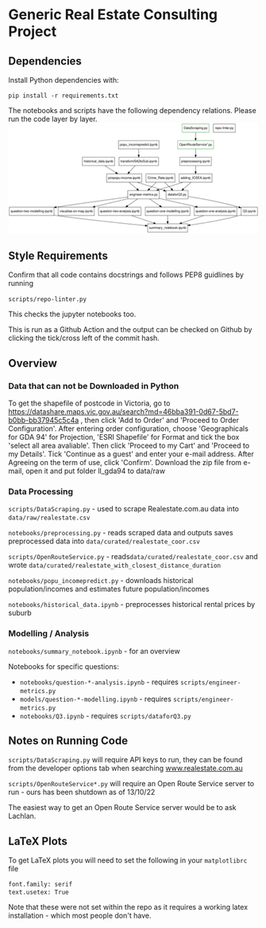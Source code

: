 # Generic Real Estate Consulting Project

## Dependencies

Install Python dependencies with:

```
pip install -r requirements.txt
```

The notebooks and scripts have the following dependency relations. Please run the code layer by layer.
![Dependency Graph](dependency-graph.svg)

## Style Requirements

Confirm that all code contains docstrings and follows PEP8 guidlines by running

`scripts/repo-linter.py` 

This checks the jupyter notebooks too. 

This is run as a Github Action and the output can be checked on Github by clicking the tick/cross left of the commit hash.

## Overview

### Data that can not be Downloaded in Python

To get the shapefile of postcode in Victoria, go to https://datashare.maps.vic.gov.au/search?md=46bba391-0d67-5bd7-b0bb-bb37945c5c4a , then click 'Add to Order' and 'Proceed to Order Configuration'.  After entering order configuration, choose 'Geographicals for GDA 94' for Projection, 'ESRI Shapefile' for Format and tick the box 'select all area avaliable'. Then click 'Proceed to my Cart' and 'Proceed to my Details'. Tick 'Continue as a guest' and enter your e-mail address. After Agreeing on the term of use, click 'Confirm'. Download the zip file from e-mail, open it and put folder ll_gda94 to data/raw


### Data Processing

`scripts/DataScraping.py` - used to scrape Realestate.com.au data into `data/raw/realestate.csv`

`notebooks/preprocessing.py` - reads scraped data and outputs saves preprocessed data into `data/curated/realestate_coor.csv`

`scripts/OpenRouteService.py` - reads`data/curated/realestate_coor.csv` and wrote `data/curated/realestate_with_closest_distance_duration`

`notebooks/popu_incomepredict.py` - downloads historical population/incomes and estimates future population/incomes

`notebooks/historical_data.ipynb` - preprocesses historical rental prices by suburb

### Modelling / Analysis

`notebooks/summary_notebook.ipynb` - for an overview

Notebooks for specific questions:
* `notebooks/question-*-analysis.ipynb` - requires `scripts/engineer-metrics.py`
* `models/question-*-modelling.ipynb` - requires `scripts/engineer-metrics.py`
* `notebooks/Q3.ipynb` - requires `scripts/dataforQ3.py`

## Notes on Running Code

`scripts/DataScraping.py` will require API keys to run, they can be found from the developer options tab when searching www.realestate.com.au

`scripts/OpenRouteService*.py` will require an Open Route Service server to run - ours has been shutdown as of 13/10/22

The easiest way to get an Open Route Service server would be to ask Lachlan.

## LaTeX Plots

To get LaTeX plots you will need to set the following in your `matplotlibrc` file 

```
font.family: serif
text.usetex: True
```

Note that these were not set within the repo as it requires a working latex installation - which most people don't have.

